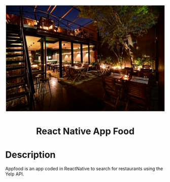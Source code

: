 <h1 align="center"> <img width="500" src="https://github.com/marioposada/assets/blob/main/appfood/SD3ANUUAV5FY3GKCXIQ2HUKPC4.jpeg" /> </h1>
<h1 align="center">  React Native App Food  </h1>

# Description
Appfood is an app coded in ReactNative to search for restaurants using the Yelp API.

